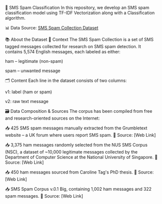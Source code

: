 📩 SMS Spam Classification
In this repository, we develop an SMS spam classification model using TF-IDF Vectorization along with a Classification algorithm.

📊 Data Source: [SMS Spam Collection Dataset](https://www.kaggle.com/datasets/uciml/sms-spam-collection-dataset)

📚 About the Dataset
🧠 Context
The SMS Spam Collection is a set of SMS tagged messages collected for research on SMS spam detection. It contains 5,574 English messages, each labeled as either:

ham – legitimate (non-spam)

spam – unwanted message

🗂️ Content
Each line in the dataset consists of two columns:

v1: label (ham or spam)

v2: raw text message

🗃️ Data Composition & Sources
The corpus has been compiled from free and research-oriented sources on the Internet:

📥 425 SMS spam messages manually extracted from the Grumbletext website – a UK forum where users report SMS spam.
🔗 Source: [Web Link]

📥 3,375 ham messages randomly selected from the NUS SMS Corpus (NSC), a dataset of ~10,000 legitimate messages collected by the Department of Computer Science at the National University of Singapore.
🔗 Source: [Web Link]

📥 450 ham messages sourced from Caroline Tag's PhD thesis.
🔗 Source: [Web Link]

📥 SMS Spam Corpus v.0.1 Big, containing 1,002 ham messages and 322 spam messages.
🔗 Source: [Web Link]
